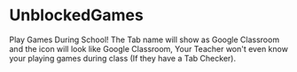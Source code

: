 # UnblockedGames
Play Games During School! The Tab name will show as Google Classroom and the icon will look like Google Classroom, Your Teacher won't even know your playing games during class (If they have a Tab Checker).
